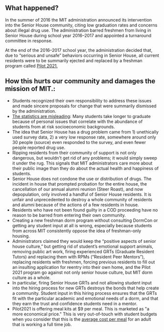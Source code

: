 ## What happened?

In the summer of 2016 the MIT administration announced its intervention into the Senior House community, citing low graduation rates and concerns about illegal drug use. The administration barred freshmen from living in Senior House during school year 2016–2017 and appointed a turnaround committee in response.

At the end of the 2016–2017 school year, the administration decided that, due to “serious and unsafe” behaviors occurring in Senior House, all current residents were to be summarily ejected and replaced by a freshman program called [Pilot 2021.](http://mitguidetoresidences.mit.edu/map/pilot-2021-senior-house)

## How this hurts our community and damages the mission of MIT.:
- Students recognized their own responsibility to address these issues and made sincere proposals for change that were summarily dismissed by the administration.
- [The statistics are misleading](https://chancellor.mit.edu/sites/default/files/MITGraduationRates-2008-2015.pdf): Many students take longer to graduate because of personal issues that correlate with the abundance of students from at risk socioeconomic backgrounds. 
- The idea that Senior House has a drug problem came from 1) unethically used survey data, 2) a very low response rate, somewhere around only 30 people (source) even responded to the survey, and even fewer people reported drug use.
- Ripping residents from their community of support is not only dangerous, but wouldn't get rid of any problems; it would simply sweep it under the rug. This signals that MIT administrators care more about their public image than they do about the actual health and happiness of students.
- Senior House does not condone the use or distribution of drugs. The incident in house that prompted probation for the entire house, the cancellation of our annual alumni reunion (Steer Roast), and now depopulation, only involved a handful of Senior House residents. It is unfair and unprecedented to destroy a whole community of residents and alumni because of the actions of a few residents in house. 
- Residents who have not been found guilty in a COD proceeding have no reason to be barred from entering their own community.
- Creating a new freshman dorm program without consulting DormCon or getting any student input at all is wrong, especially because students from across MIT consistently oppose the idea of freshman-only housing.
- Administrators claimed they would keep the “positive aspects of senior house culture,” but getting rid of student’s emotional support animals, removing public art work, firing experienced GRTs (Graduate Resident Tutors) and replacing them with RPMs (“Resident Peer Mentors”), replacing residents with freshmen, forcing previous residents to fill out an insulting application for reentry into their own home, and the Pilot 2021 program go against not only senior house culture, but MIT dorm culture as a whole.
- In particular, firing Senior House GRTs and not allowing student input into the hiring process for new GRTs destroys the bonds that help create a community. Student input in this hiring process ensures that the GRTs fit with the particular academic and emotional needs of a dorm, and that they earn the trust and confidence students need in a mentor.
- Pilot2021 is offering meal kits at $9 per meal. This is marketed as "a more economical price." This is very out-of-touch with student budgets when you consider that this is the [average cost per meal](http://livingwage.mit.edu/metros/14460) for an adult that is working a full time job. 
